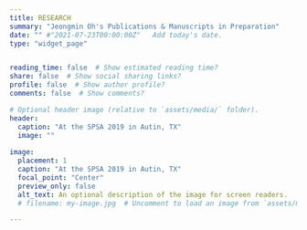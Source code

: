 ```yaml
---
title: RESEARCH
summary: "Jeongmin Oh's Publications & Manuscripts in Preparation" 
date: "" #"2021-07-23T00:00:00Z"   Add today's date.
type: "widget_page"


reading_time: false  # Show estimated reading time?
share: false  # Show social sharing links?
profile: false  # Show author profile?
comments: false  # Show comments?

# Optional header image (relative to `assets/media/` folder).
header:
  caption: "At the SPSA 2019 in Autin, TX"
  image: ""
  
image:
  placement: 1
  caption: "At the SPSA 2019 in Autin, TX"
  focal_point: "Center"
  preview_only: false
  alt_text: An optional description of the image for screen readers.
  # filename: my-image.jpg  # Uncomment to load an image from `assets/media/` instead.

---
```





